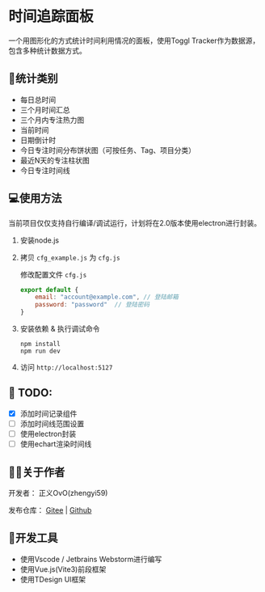 # 时间追踪面板

一个用图形化的方式统计时间利用情况的面板，使用Toggl Tracker作为数据源，包含多种统计数据方式。

## 📁统计类别

- 每日总时间
- 三个月时间汇总
- 三个月内专注热力图
- 当前时间
- 日期倒计时
- 今日专注时间分布饼状图（可按任务、Tag、项目分类）
- 最近N天的专注柱状图
- 今日专注时间线

## 💻使用方法

当前项目仅仅支持自行编译/调试运行，计划将在2.0版本使用electron进行封装。

1. 安装node.js

2. 拷贝 `cfg_example.js` 为 `cfg.js`

    修改配置文件 `cfg.js`
    
    ```js
    export default {
        email: "account@example.com", // 登陆邮箱
        password: "password"  // 登陆密码
   }
    ```

3. 安装依赖 & 执行调试命令

    ```shell
    npm install
    npm run dev
    ```

4. 访问 `http://localhost:5127`

## 📒 TODO:

- [x] 添加时间记录组件
- [ ] 添加时间线范围设置
- [ ] 使用electron封装
- [ ] 使用echart渲染时间线

## 🧑‍💻关于作者

开发者： 正义OvO(zhengyi59)

发布仓库：
[Gitee](https://gitee.com/zhengyi59/toggl-tracker-dashboard) |
[Github](https://github.com/justice2001/toggl-tracker-dashboard)

## 🔧开发工具

- 使用Vscode / Jetbrains Webstorm进行编写
- 使用Vue.js(Vite3)前段框架
- 使用TDesign UI框架

